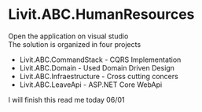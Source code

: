 # Livit.ABC.HumanResources

Open the application on visual studio<br/>
The solution is organized in four projects<br/>

<ul>
  <li>Livit.ABC.CommandStack - CQRS Implementation</li>
  <li>Livit.ABC.Domain - Used Domain Driven Design</li>
  <li>Livit.ABC.Infraestructure - Cross cutting concers</li>
  <li>Livit.ABC.LeaveApi - ASP.NET Core WebApi</li>
</ul>
I will finish this read me today 06/01





